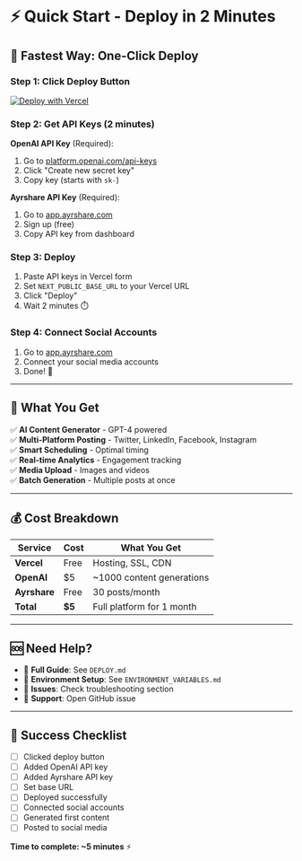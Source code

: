 # ⚡ Quick Start - Deploy in 2 Minutes

## 🚀 **Fastest Way: One-Click Deploy**

### **Step 1: Click Deploy Button**
[![Deploy with Vercel](https://vercel.com/button)](https://vercel.com/new/clone?repository-url=https://github.com/YOUR_USERNAME/YOUR_REPO_NAME&env=OPENAI_API_KEY,AYRSHARE_API_KEY,NEXT_PUBLIC_BASE_URL&envDescription=Required%20API%20keys%20for%20AI%20content%20generation%20and%20social%20media%20posting&project-name=ai-social-automation)

### **Step 2: Get API Keys (2 minutes)**

**OpenAI API Key** (Required):
1. Go to [platform.openai.com/api-keys](https://platform.openai.com/api-keys)
2. Click "Create new secret key"
3. Copy key (starts with `sk-`)

**Ayrshare API Key** (Required):
1. Go to [app.ayrshare.com](https://app.ayrshare.com)
2. Sign up (free)
3. Copy API key from dashboard

### **Step 3: Deploy**
1. Paste API keys in Vercel form
2. Set `NEXT_PUBLIC_BASE_URL` to your Vercel URL
3. Click "Deploy"
4. Wait 2 minutes ⏱️

### **Step 4: Connect Social Accounts**
1. Go to [app.ayrshare.com](https://app.ayrshare.com)
2. Connect your social media accounts
3. Done! 🎉

---

## 🎯 **What You Get**

✅ **AI Content Generator** - GPT-4 powered  
✅ **Multi-Platform Posting** - Twitter, LinkedIn, Facebook, Instagram  
✅ **Smart Scheduling** - Optimal timing  
✅ **Real-time Analytics** - Engagement tracking  
✅ **Media Upload** - Images and videos  
✅ **Batch Generation** - Multiple posts at once  

---

## 💰 **Cost Breakdown**

| Service | Cost | What You Get |
|---------|------|--------------|
| **Vercel** | Free | Hosting, SSL, CDN |
| **OpenAI** | $5 | ~1000 content generations |
| **Ayrshare** | Free | 30 posts/month |
| **Total** | **$5** | Full platform for 1 month |

---

## 🆘 **Need Help?**

- 📖 **Full Guide**: See `DEPLOY.md`
- 🔐 **Environment Setup**: See `ENVIRONMENT_VARIABLES.md`
- 🐛 **Issues**: Check troubleshooting section
- 💬 **Support**: Open GitHub issue

---

## 🎉 **Success Checklist**

- [ ] Clicked deploy button
- [ ] Added OpenAI API key
- [ ] Added Ayrshare API key
- [ ] Set base URL
- [ ] Deployed successfully
- [ ] Connected social accounts
- [ ] Generated first content
- [ ] Posted to social media

**Time to complete: ~5 minutes** ⚡
